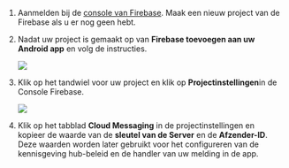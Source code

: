 

1. Aanmelden bij de [console van Firebase](https://firebase.google.com/console/). Maak een nieuw project van de Firebase als u er nog geen hebt.
2. Nadat uw project is gemaakt op van **Firebase toevoegen aan uw Android app** en volg de instructies.

    ![](./media/notification-hubs-enable-firebase-cloud-messaging/notification-hubs-add-firebase-to-android-app.png)

3. Klik op het tandwiel voor uw project en klik op **Projectinstellingen**in de Console Firebase.

    ![](./media/notification-hubs-enable-firebase-cloud-messaging/notification-hubs-firebase-console-project-settings.png)

4. Klik op het tabblad **Cloud Messaging** in de projectinstellingen en kopieer de waarde van de **sleutel van de Server** en de **Afzender-ID**.  Deze waarden worden later gebruikt voor het configureren van de kennisgeving hub-beleid en de handler van uw melding in de app.
  